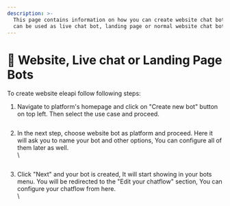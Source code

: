 ```yaml
---
description: >-
  This page contains information on how you can create website chat bot which
  can be used as live chat bot, landing page or normal website chat bot.
---
```


# 📖 Website, Live chat or Landing Page Bots

To create website eleapi follow following steps:

1. Navigate to platform's homepage and click on "Create new bot" button on top left. Then select the use case and proceed.

<figure><img src="../../../../.gitbook/assets/1 – 4.png" alt=""><figcaption></figcaption></figure>

2.  In the next step, choose website bot as platform and proceed. Here it will ask you to name your bot and other options, You can configure all of them later as well.\
    \


    <figure><img src="../../../../.gitbook/assets/1 – 5.png" alt=""><figcaption></figcaption></figure>
3.  Click "Next" and your bot is created, It will start showing in your bots menu. You will be redirected to the "Edit your chatflow" section, You can configure your chatflow from here.\
    \


    <figure><img src="../../../../.gitbook/assets/1 – 6.png" alt=""><figcaption></figcaption></figure>
